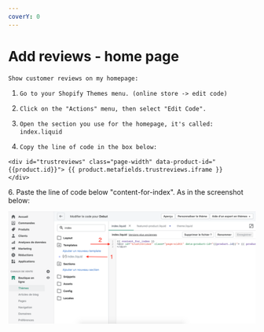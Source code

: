 ```yaml
---
coverY: 0
---
```


# Add reviews - home page

```
Show customer reviews on my homepage:
```

1. ```
   Go to your Shopify Themes menu. (online store -> edit code)
   ```
2. ```
   Click on the "Actions" menu, then select "Edit Code".
   ```
3. ```
   Open the section you use for the homepage, it's called: index.liquid
   ```
4. ```
   Copy the line of code in the box below:
   ```

```
<div id="trustreviews" class="page-width" data-product-id="{{product.id}}"> {{ product.metafields.trustreviews.iframe }}
</div>
```

6\. Paste the line of code below "content-for-index". As in the screenshot below:

![](<../.gitbook/assets/Capture d’écran 2021-11-01 à 20.30.57.png>)
